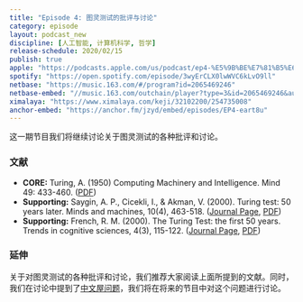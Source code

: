 ```yaml
---
title: "Episode 4: 图灵测试的批评与讨论"
category: episode
layout: podcast_new
discipline: [人工智能, 计算机科学, 哲学]
release-schedule: 2020/02/15
publish: true
apple: "https://podcasts.apple.com/us/podcast/ep4-%E5%9B%BE%E7%81%B5%E6%B5%8B%E8%AF%95%E7%9A%84%E6%89%B9%E8%AF%84%E4%B8%8E%E6%80%9D%E8%80%83/id1490374590?i=1000465701788"
spotify: "https://open.spotify.com/episode/3wyErCLX0lwWVC6kLvO9ll"
netbase: "https://music.163.com/#/program?id=2065469246"
netbase-embed: "//music.163.com/outchain/player?type=3&id=2065469246&auto=0"
ximalaya: "https://www.ximalaya.com/keji/32102200/254735008"
anchor-embed: "https://anchor.fm/jzyd/embed/episodes/EP4-eart8u"
---
```

这一期节目我们将继续讨论关于图灵测试的各种批评和讨论。

### 文献

- **CORE:** Turing, A. (1950) Computing Machinery and Intelligence. Mind 49: 433-460.  ([PDF](https://phil415.pbworks.com/f/TuringComputing.pdf))
- **Supporting:** Saygin, A. P., Cicekli, I., & Akman, V. (2000). Turing test: 50 years later. Minds and machines, 10(4), 463-518. ([Journal Page](https://link.springer.com/article/10.1023/A:1011288000451), [PDF](http://leadserv.u-bourgogne.fr/files/publications/000279-the-turing-test-the-first-50-years.pdf))
- **Supporting:** French, R. M. (2000). The Turing Test: the first 50 years. Trends in cognitive sciences, 4(3), 115-122.  ([Journal Page](https://www.sciencedirect.com/science/article/abs/pii/S1364661300014534), [PDF](http://repository.bilkent.edu.tr/bitstream/handle/11693/24987/bilkent-research-paper.pdf?sequence=1))

### 延伸

关于对图灵测试的各种批评和讨论，我们推荐大家阅读上面所提到的文献。同时，我们在讨论中提到了[中文屋问题](https://plato.stanford.edu/entries/chinese-room/)，我们将在将来的节目中对这个问题进行讨论。
